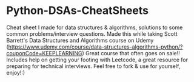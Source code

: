 # Python-DSAs-CheatSheets
Cheat sheet I made for data structures &amp; algorithms, solutions to some common problems/interview questions.
Made this while taking Scott Barrett's Data Structures and Algorithms course on Udemy (https://www.udemy.com/course/data-structures-algorithms-python/?couponCode=KEEPLEARNING)
Great course that often goes on sale!! Includes help on getting your footing with Leetcode, a great resource for preparing for technical interviews.
Feel free to fork & use for yourself, enjoy!:)

